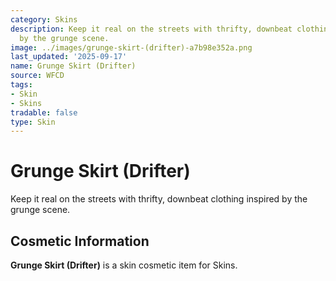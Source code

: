 ```yaml
---
category: Skins
description: Keep it real on the streets with thrifty, downbeat clothing inspired
  by the grunge scene.
image: ../images/grunge-skirt-(drifter)-a7b98e352a.png
last_updated: '2025-09-17'
name: Grunge Skirt (Drifter)
source: WFCD
tags:
- Skin
- Skins
tradable: false
type: Skin
---
```


# Grunge Skirt (Drifter)

Keep it real on the streets with thrifty, downbeat clothing inspired by the grunge scene.

## Cosmetic Information

**Grunge Skirt (Drifter)** is a skin cosmetic item for Skins.

